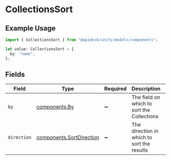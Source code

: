 # CollectionsSort

## Example Usage

```typescript
import { CollectionsSort } from "@apideck/unify/models/components";

let value: CollectionsSort = {
  by: "name",
};
```

## Fields

| Field                                                                | Type                                                                 | Required                                                             | Description                                                          | Example                                                              |
| -------------------------------------------------------------------- | -------------------------------------------------------------------- | -------------------------------------------------------------------- | -------------------------------------------------------------------- | -------------------------------------------------------------------- |
| `by`                                                                 | [components.By](../../models/components/by.md)                       | :heavy_minus_sign:                                                   | The field on which to sort the Collections                           | name                                                                 |
| `direction`                                                          | [components.SortDirection](../../models/components/sortdirection.md) | :heavy_minus_sign:                                                   | The direction in which to sort the results                           |                                                                      |
